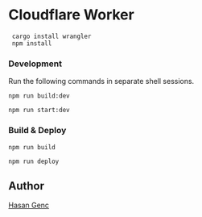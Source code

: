# Cloudflare Worker

```
 cargo install wrangler
 npm install
```

### Development
Run the following commands in separate shell sessions. 

```
npm run build:dev
```

```
npm run start:dev
```

### Build & Deploy

```
npm run build
```

```
npm run deploy
```

## Author
[Hasan Genc](https://github.com/hasangenc0)
